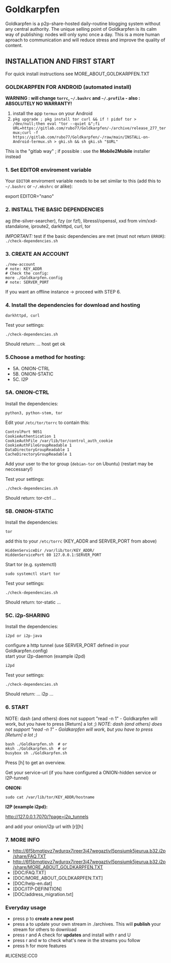# Goldkarpfen
Goldkarpfen is a p2p-share-hosted daily-routine blogging system without any central authority. The unique selling point of Goldkarpfen is its calm way of publishing: nodes will only sync once a day. This is a more human aproach to communication and will reduce stress and improve the quality of content.

## INSTALLATION AND FIRST START
For quick install instructions see MORE_ABOUT_GOLDKARPFEN.TXT

### GOLDKARPFEN FOR ANDROID (automated install)
**WARNING : will change `torrc`, `~/.bashrc` and `~/.profile` - also : ABSOLUTELY NO WARRANTY!**

1. install the app `termux` on your Android
2. `pkg upgrade ; pkg install tor curl && if ! pidof tor > /dev/null;then eval "tor --quiet &";fi
URL=https://gitlab.com/rubo77/Goldkarpfen/-/archive/release_277_termux;curl -f https://gitlab.com/rubo77/Goldkarpfen/-/raw/main/INSTALL-on-Android-termux.sh > gki.sh && sh gki.sh "$URL"`

This is the "gitlab way" ; if possible : use the **Mobile2Mobile** installer instead


### 1. Set EDITOR enviroment variable
Your `EDITOR` enviroment variable needs to be set similar to this (add this to `~/.bashrc` or `~/.mkshrc` or alike):

   export EDITOR="nano"

### 2. INSTALL THE BASIC DEPENDENCIES  
ag (the-silver-searcher), fzy (or fzf), libressl/openssl, xxd from vim/xxd-standalone, iproute2, darkhttpd, curl, tor

*IMPORTANT:* test if the basic dependencies are met (must not return `ERROR`):  
`./check-dependencies.sh`

### 3. CREATE AN ACCOUNT

    ./new-account
    # note: KEY_ADDR
    # Check the config:
    more ./Goldkarpfen.config
    # note: SERVER_PORT

If you want an offline instance -> proceed with STEP 6.

### 4. Install the dependencies for download and hosting

    darkhttpd, curl

Test your settings:

    ./check-dependencies.sh
  
Should return: ... host get ok

### 5.Choose a method for hosting:
- 5A. ONION-CTRL
- 5B. ONION-STATIC
- 5C. I2P

### 5A. ONION-CTRL
Install the dependencies:

    python3, python-stem, tor

Edit your `/etc/tor/torrc` to contain this:

    ControlPort 9051
    CookieAuthentication 1
    CookieAuthFile /var/lib/tor/control_auth_cookie
    CookieAuthFileGroupReadable 1
    DataDirectoryGroupReadable 1
    CacheDirectoryGroupReadable 1

Add your user to the tor group (`debian-tor` on Ubuntu) (restart may be neccessary!)

Test your settings:

    ./check-dependencies.sh
    
Should return: tor-ctrl ...

### 5B. ONION-STATIC
Install the dependencies:

    tor

add this to your `/etc/torrc` (KEY_ADDR and SERVER_PORT from above)

    HiddenServiceDir /var/lib/tor/KEY_ADDR/
    HiddenServicePort 80 127.0.0.1:SERVER_PORT

Start tor (e.g. systemctl)

    sudo systemctl start tor

Test your settings:

    ./check-dependencies.sh
    
Should return: tor-static ...

### 5C. i2p-SHARING
Install the dependencies:  

    i2pd or i2p-java

configure a http tunnel (use SERVER_PORT defined in your Goldkarpfen.config)  
start your i2p-daemon (example i2pd)

    i2pd

Test your settings:

    ./check-dependencies.sh
    
Should return: ... i2p ...

### 6. START
NOTE: dash (and others) does not support "read -n 1" - Goldkarpfen will work, but you have to press [Return] a lot ;)
*NOTE: dash (and others) does not support "read -n 1" - Goldkarpfen will work, but you have to press [Return] a lot ;)*

    bash ./Goldkarpfen.sh  # or
    mksh ./Goldkarpfen.sh  # or
    busybox sh ./Goldkarpfen.sh

Press [h] to get an overview.

Get your service-url (if you have configured a ONION-hidden service or I2P-tunnel)

**ONION:**

    sudo cat /var/lib/tor/KEY_ADDR/hostname

**I2P (example i2pd):**
  
http://127.0.0.1:7070/?page=i2p_tunnels

and add your onion/i2p url with [r][h]

### 7. MORE INFO
- http://6f5bmqtipvz7wdurqx7ireer3j47wegaztivl5pnsiumk5jeurua.b32.i2p/share/FAQ.TXT
- http://6f5bmqtipvz7wdurqx7ireer3j47wegaztivl5pnsiumk5jeurua.b32.i2p/share/MORE_ABOUT_GOLDKARPFEN.TXT
- [DOC/FAQ.TXT]
- [DOC/MORE_ABOUT_GOLDKARPFEN.TXT]
- [DOC/help-en.dat]
- [DOC/ITP-DEFINITION]
- [DOC/address_migration.txt]

### Everyday usage
- press p to **create a new post**
- press a to update your own stream in ./archives. This will **publish** your stream for others to download
- press r and A check for **updates** and install with r and U 
- press r and w to check what's new in the streams you follow 
- press h for more features

#LICENSE:CC0

